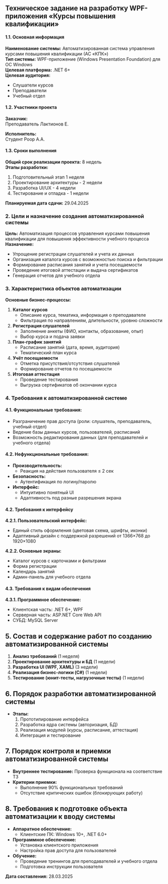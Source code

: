 ﻿## Техническое задание на разработку WPF-приложения «Курсы повышения квалификации»

#### 1.1. Основная информация
**Наименование системы:** Автоматизированная система управления курсами повышения квалификации (АС «КПК»)  
**Тип системы:** WPF-приложение (Windows Presentation Foundation) для ОС Windows  
**Целевая платформа:** .NET 6+  
**Целевая аудитория:**
- Слушатели курсов
- Преподаватели
- Учебный отдел

#### 1.2. Участники проекта
**Заказчик:**  
Преподаватель Лактионов Е.  

**Исполнитель:**  
Студент Роор А.А. 

#### 1.3. Сроки выполнения
**Общий срок реализации проекта:** 8 недель  
**Этапы разработки:**
1. Подготовительный этап  1 неделя
2. Проектирование архитектуры - 2 недели
3. Разработка UI/UX - 4 недели
5. Тестирование и отладка - 1 недели

**Планируемая дата сдачи:** 29.04.2025

### 2. Цели и назначение создания автоматизированной системы
**Цель:** Автоматизация процессов управления курсами повышения квалификации для повышения эффективности учебного процесса  
**Назначение:**
- Упрощение регистрации слушателей и учета их данных
- Организация каталога курсов с возможностью поиска и фильтрации
- Формирование расписания занятий и учета посещаемости
- Проведение итоговой аттестации и выдача сертификатов
- Генерация отчетов для учебного отдела

### 3. Характеристика объектов автоматизации
**Основные бизнес-процессы:**
1. **Каталог курсов**
   - Описание курса, тематика, информация о преподавателе
   - Фильтрация по направлениям, длительности, уровню сложности
2. **Регистрация слушателей**
   - Заполнение анкеты (ФИО, контакты, образование, опыт)
   - Выбор курса и подача заявки
3. **План-график занятий**
   - Расписание занятий (дата, время, аудитория)
   - Тематический план курса
4. **Учёт посещаемости**
   - Отметка присутствия/отсутствия слушателей
   - Формирование отчетов по посещаемости
5. **Итоговая аттестация**
   - Проведение тестирования
   - Выгрузка сертификатов об окончании курса

### 4. Требования к автоматизированной системе
#### 4.1. Функциональные требования:
- Разграничение прав доступа (роли: слушатель, преподаватель, учебный отдел)
- Ведение базы данных курсов, пользователей, расписаний
- Возможность редактирования данных (для преподавателей и учебного отдела)

#### 4.2. Нефункциональные требования:
- **Производительность:**
  - Реакция на действия пользователя ≤ 2 сек
- **Безопасность:**
  - Аутентификация по логину/паролю
- **Интерфейс:**
  - Интуитивно понятный UI
  - Адаптивность под разные разрешения экрана

#### 4.2. Требования к интерфейсу
**4.2.1. Пользовательский интерфейс:**
- Единый стиль оформления (цветовая схема, шрифты, иконки)
- Адаптивный дизайн с поддержкой разрешений от 1366×768 до 1920×1080

**4.2.2. Основные экраны:**
- Каталог курсов с карточками и фильтрами
- Форма регистрации 
- Календарь занятий 
- Админ-панель для учебного отдела

#### 4.3. Требования к видам обеспечения
**4.3.1. Программное обеспечение:**
- Клиентская часть: .NET 6+, WPF
- Серверная часть: ASP.NET Core Web API
- СУБД: MySQL Server

## 5. Состав и содержание работ по созданию автоматизированной системы
1. **Анализ требований** (1 неделя)
2. **Проектирование архитектуры и БД** (1 недели)
3. **Разработка UI (WPF, XAML)** (3 недели)
4. **Реализация бизнес-логики (C#)** (1 недели)
5. **Тестирование (юнит-тесты, нагрузочные тесты)** (1 недели)

## 6. Порядок разработки автоматизированной системы
- **Этапы:**
  1. Прототипирование интерфейса
  2. Разработка ядра системы (авторизация, БД)
  3. Реализация модулей (курсы, расписание, аттестация)
  4. Интеграция и тестирование

## 7. Порядок контроля и приемки автоматизированной системы
- **Внутреннее тестирование:** Проверка функционала на соответствие ТЗ
- **Критерии приемки:**
  - Выполнение 90% функциональных требований
  - Отсутствие критических ошибок (блокирующих работу)

## 8. Требования к подготовке объекта автоматизации к вводу системы
- **Аппаратное обеспечение:**
  - Клиентские ПК: Windows 10+, .NET 6.0+
- **Программное обеспечение:**
  - Установка клиентского приложения
  - Настройка прав доступа для пользователей
- **Обучение:**
  - Проведение тренингов для преподавателей и учебного отдела
  - Подготовка инструкции пользователя

**Дата составления:** 28.03.2025  
